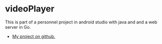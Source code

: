 # videoPlayer

This is part of a personnel project in android studio with java and and a web server in Go.
* [My project on github.](https://github.com/users/DandDevy/projects/1)
